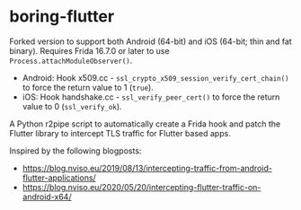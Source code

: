 # boring-flutter

Forked version to support both Android (64-bit) and iOS (64-bit; thin and fat binary). Requires Frida 16.7.0 or later to use `Process.attachModuleObserver()`.
- Android: Hook x509.cc - `ssl_crypto_x509_session_verify_cert_chain()` to force the return value to 1 (`true`).
- iOS: Hook handshake.cc - `ssl_verify_peer_cert()` to force the return value to 0 (`ssl_verify_ok`).

A Python r2pipe script to automatically create a Frida hook and patch the Flutter library to intercept TLS traffic for Flutter based apps.

Inspired by the following blogposts:
- https://blog.nviso.eu/2019/08/13/intercepting-traffic-from-android-flutter-applications/
- https://blog.nviso.eu/2020/05/20/intercepting-flutter-traffic-on-android-x64/
